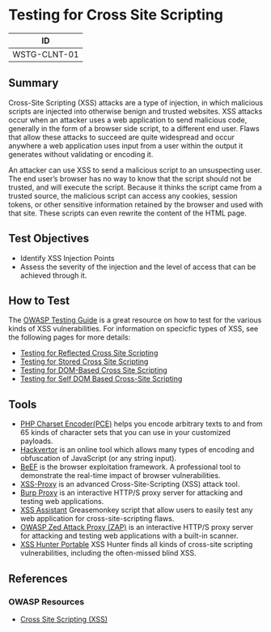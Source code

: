 # Testing for Cross Site Scripting

|ID          |
|------------|
|WSTG-CLNT-01|

## Summary

Cross-Site Scripting (XSS) attacks are a type of injection, in which malicious scripts are injected into otherwise benign and trusted websites. XSS attacks occur when an attacker uses a web application to send malicious code, generally in the form of a browser side script, to a different end user. Flaws that allow these attacks to succeed are quite widespread and occur anywhere a web application uses input from a user within the output it generates without validating or encoding it.

An attacker can use XSS to send a malicious script to an unsuspecting user. The end user’s browser has no way to know that the script should not be trusted, and will execute the script. Because it thinks the script came from a trusted source, the malicious script can access any cookies, session tokens, or other sensitive information retained by the browser and used with that site. These scripts can even rewrite the content of the HTML page.

## Test Objectives

- Identify XSS Injection Points
- Assess the severity of the injection and the level of access that can be achieved through it.

## How to Test

The [OWASP Testing Guide](https://owasp.org/www-project-web-security-testing-guide/) is a great resource on how to test for the various kinds of XSS vulnerabilities. For information on specicfic types of XSS, see the following pages for more details:

- [Testing for Reflected Cross Site Scripting](https://owasp.org/www-project-web-security-testing-guide/latest/4-Web_Application_Security_Testing/11-Client-side_Testing/01.1-Testing_for_Reflected_Cross_Site_Scripting)
- [Testing for Stored Cross Site Scripting](https://owasp.org/www-project-web-security-testing-guide/latest/4-Web_Application_Security_Testing/11-Client-side_Testing/01.2-Testing_for_Stored_Cross_Site_Scripting)
- [Testing for DOM-Based Cross Site Scripting](https://owasp.org/www-project-web-security-testing-guide/latest/4-Web_Application_Security_Testing/11-Client-side_Testing/01.3-Testing_for_DOM-based_Cross_Site_Scripting)
- [Testing for Self DOM Based Cross-Site Scripting](https://owasp.org/www-project-web-security-testing-guide/latest/4-Web_Application_Security_Testing/11-Client-side_Testing/01..4-Testing_for_Self_DOM_Based_Cross_Site_Scripting)

## Tools

- [PHP Charset Encoder(PCE)](https://cybersecurity.wtf/encoder/) helps you encode arbitrary texts to and from 65 kinds of character sets that you can use in your customized payloads.
- [Hackvertor](https://hackvertor.co.uk/public) is an online tool which allows many types of encoding and obfuscation of JavaScript (or any string input).
- [BeEF](https://www.beefproject.com) is the browser exploitation framework. A professional tool to demonstrate the real-time impact of browser vulnerabilities.
- [XSS-Proxy](http://xss-proxy.sourceforge.net/) is an advanced Cross-Site-Scripting (XSS) attack tool.
- [Burp Proxy](https://portswigger.net/burp/) is an interactive HTTP/S proxy server for attacking and testing web applications.
- [XSS Assistant](https://www.greasespot.net/) Greasemonkey script that allow users to easily test any web application for cross-site-scripting flaws.
- [OWASP Zed Attack Proxy (ZAP)](https://www.zaproxy.org) is an interactive HTTP/S proxy server for attacking and testing web applications with a built-in scanner.
- [XSS Hunter Portable](https://github.com/mandatoryprogrammer/xsshunter) XSS Hunter finds all kinds of cross-site scripting vulnerabilities, including the often-missed blind XSS.

## References

### OWASP Resources
* [Cross Site Scripting (XSS)](https://owasp.org/www-community/attacks/xss/)
